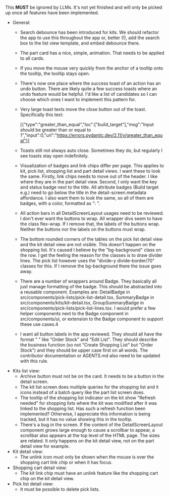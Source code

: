 This **MUST** be ignored by LLMs. It's not yet finished and will only be picked up once all features have been implemented.

- General:
  - Search debounce has been introduced for kits. We should refactor the app to use this throughout the app or, better (!), add the search box to the list view template, and embed debounce there.
  - The part card has a nice, simple, animation. That needs to be applied to all cards.
  - If you move the mouse very quickly from the anchor of a tooltip onto the tooltip, the tooltip stays open.
  - There's now one place where the success toast of an action has an undo button. There are likely quite a few success toasts where an undo feature would be helpful. I'd like a list of candidates so I can choose which ones I want to implement this pattern for.
  - Very large toast texts move the close button out of the toast. Specifically this text:

    [{"type":"greater_than_equal","loc":["build_target"],"msg":"Input should be greater than or equal to 1","input":0,"url":"https://errors.pydantic.dev/2.11/v/greater_than_equal"}]
  - Toasts still not always auto close. Sometimes they do, but regularly I see toasts stay open indefinitely.
  - Visualization of badges and link chips differ per page. This applies to kit, pick list, shopping list and part detail views. I want these to look the same. Firstly, link chips needs to move out of the header. I like where they are in the part detail view. Second, I only want the key and status badge next to the title. All attribute badges (Build target e.g.) need to go below the title in the detail-screen.metadata affordance. I also want them to look the same, so all of them are badges, with a color, formatted as "<key>: <value>".
  - All action bars in all DetailScreenLayout usages need to be reviewed. I don't ever want the buttons to wrap. All wrapper divs seem to have the class flex-wrap. If I remove that, the labels of the buttons wrap. Neither the buttons nor the labels on the buttons must wrap.
  - The bottom rounded corners of the tables on the pick list detail view and the kit detail view are not visible. This doesn't happen on the shopping list. It's caused I believe by the "bg-background" class on the row. I get the feeling the reason for the classes is to draw divider lines. The pick list however uses the "divide-y divide-border/70" classes for this. If I remove the bg-background there the issue goes away.
  - There are a number of wrappers around Badge. They basically all just manage formatting of the badge. This should be abstracted into a reusable component. Examples are: DetailBadge in src/components/pick-lists/pick-list-detail.tsx, SummaryBadge in src/components/kits/kit-detail.tsx, GroupSummaryBadge in src/components/pick-lists/pick-list-lines.tsx. I would prefer a few helper components next to the Badge component in src/components/ui, or extension to the Badge component to support these use cases.4
  - I want all button labels in the app reviewed. They should all have the format "<verb> <noun>" like "Order Stock" and "Edit List". They should describe the business function (so not "Create Shopping List" but "Order Stock") and they should be upper case first on all words. The contributor documentation or AGENTS.md also need to be updated with this rule.
- Kits list view:
  - Archive button must not be on the card. It needs to be a button in the detail screen.
  - The kit list screen does multiple queries for the shopping list and it icons instead of a batch query like the part list screen does.
  - The tooltip of the shopping list indicator on the kit show "Refresh needed" for shopping lists where the kit was modified after it was linked to the shopping list. Has such a refresh function been implemented? Otherwise, I appreciate this information is being tracked, but it has no value showing this in the tooltip.
  - There's a bug in the screen. If the content of the DetailScreenLayout component grows large enough to cause a scrollbar to appear, a scrollbar also appears at the top level of the HTML page. The sizes are related. It only happens on the kit detail view, not on the part detail view for example.
- Kit detail view:
  - The unlink icon must only be shown when the mouse is over the shopping cart link chip or when it has focus.
- Shopping cart detail view:
  - The kit link chip must have an unlink feature like the shopping cart chip on the kit detail view.
- Pick list detail view:
  - It must be possible to delete pick lists.